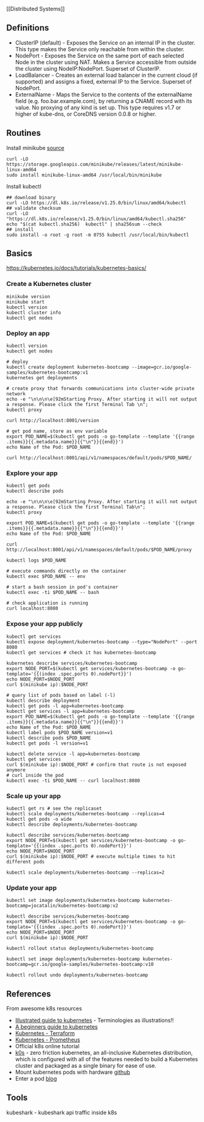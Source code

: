 [[Distributed Systems]]

## Definitions
- ClusterIP (default) - Exposes the Service on an internal IP in the cluster. This type makes the Service only reachable from within the cluster.
- NodePort - Exposes the Service on the same port of each selected Node in the cluster using NAT. Makes a Service accessible from outside the cluster using NodeIP:NodePort. Superset of ClusterIP.
- LoadBalancer - Creates an external load balancer in the current cloud (if supported) and assigns a fixed, external IP to the Service. Superset of NodePort.
- ExternalName - Maps the Service to the contents of the externalName field (e.g. foo.bar.example.com), by returning a CNAME record with its value. No proxying of any kind is set up. This type requires v1.7 or higher of kube-dns, or CoreDNS version 0.0.8 or higher.

## Routines

Install minikube [source](https://minikube.sigs.k8s.io/docs/start/)
```
curl -LO https://storage.googleapis.com/minikube/releases/latest/minikube-linux-amd64
sudo install minikube-linux-amd64 /usr/local/bin/minikube
```

Install kubectl
```
## download binary
curl -LO https://dl.k8s.io/release/v1.25.0/bin/linux/amd64/kubectl
## validate checksum
curl -LO "https://dl.k8s.io/release/v1.25.0/bin/linux/amd64/kubectl.sha256"
echo "$(cat kubectl.sha256)  kubectl" | sha256sum --check
## install
sudo install -o root -g root -m 0755 kubectl /usr/local/bin/kubectl
```

## Basics
https://kubernetes.io/docs/tutorials/kubernetes-basics/

### Create a Kubernetes cluster
```
minikube version
minikube start
kubectl version
kubectl cluster info
kubectl get nodes
```

### Deploy an app
```
kubectl version
kubectl get nodes

# deploy
kubectl create deployment kubernetes-bootcamp --image=gcr.io/google-samples/kubernetes-bootcamp:v1
kubernetes get deployments

# create proxy that forwards communications into cluster-wide private network
echo -e "\n\n\n\e[92mStarting Proxy. After starting it will not output a response. Please click the first Terminal Tab \n";
kubectl proxy

curl http://localhost:8001/version

# get pod name, store as env variable
export POD_NAME=$(kubectl get pods -o go-template --template '{{range .items}}{{.metadata.name}}{{"\n"}}{{end}}')
echo Name of the Pod: $POD_NAME

curl http://localhost:8001/api/v1/namespaces/default/pods/$POD_NAME/
```

### Explore your app
```
kubectl get pods
kubectl describe pods

echo -e "\n\n\n\e[92mStarting Proxy. After starting it will not output a response. Please click the first Terminal Tab\n";
kubectl proxy

export POD_NAME=$(kubectl get pods -o go-template --template '{{range .items}}{{.metadata.name}}{{"\n"}}{{end}}')
echo Name of the Pod: $POD_NAME

curl http://localhost:8001/api/v1/namespaces/default/pods/$POD_NAME/proxy

kubectl logs $POD_NAME

# execute commands directly on the container
kubectl exec $POD_NAME -- env

# start a bash session in pod's container
kubectl exec -ti $POD_NAME -- bash

# check application is running
curl localhost:8080
```

### Expose your app publicly
```
kubectl get services
kubectl expose deployment/kubernetes-bootcamp --type="NodePort" --port 8080
kubectl get services # check it has kubernetes-bootcamp

kubernetes describe services/kubernetes-bootcamp
export NODE_PORT=$(kubectl get services/kubernetes-bootcamp -o go-template='{{(index .spec.ports 0).nodePort}}')
echo NODE_PORT=$NODE_PORT
curl $(minikube ip):$NODE_PORT

# query list of pods based on label (-l)
kubectl describe deployment
kubectl get pods -l app=kubernetes-bootcamp
kubectl get services -l app=kubernetes-bootcamp
export POD_NAME=$(kubectl get pods -o go-template --template '{{range .items}}{{.metadata.name}}{{"\n"}}{{end}}')
echo Name of the Pod: $POD_NAME
kubectl label pods $POD_NAME version=v1
kubectl describe pods $POD_NAME
kubectl get pods -l version=v1

kubectl delete service -l app=kubernetes-bootcamp
kubectl get services
curl $(minikube ip):$NODE_PORT # confirm that route is not exposed anymore
# curl inside the pod
kubectl exec -ti $POD_NAME -- curl localhost:8080
```

### Scale up your app
```
kubectl get rs # see the replicaset
kubectl scale deployments/kubernetes-bootcamp --replicas=4
kubectl get pods -o wide
kubectl describe deployments/kubernetes-bootcamp

kubectl describe services/kubernetes-bootcamp
export NODE_PORT=$(kubectl get services/kubernetes-bootcamp -o go-template='{{(index .spec.ports 0).nodePort}}')
echo NODE_PORT=$NODE_PORT
curl $(minikube ip):$NODE_PORT # execute multiple times to hit different pods

kubectl scale deployments/kubernetes-bootcamp --replicas=2
```

### Update your app
```
kubectl set image deployments/kubernetes-bootcamp kubernetes-bootcamp=jocatalin/kubernetes-bootcamp:v2

kubectl describe services/kubernetes-bootcamp
export NODE_PORT=$(kubectl get services/kubernetes-bootcamp -o go-template='{{(index .spec.ports 0).nodePort}}')
echo NODE_PORT=$NODE_PORT
curl $(minikube ip):$NODE_PORT

kubectl rollout status deployments/kubernetes-bootcamp

kubectl set image deployments/kubernetes-bootcamp kubernetes-bootcamp=gcr.io/google-samples/kubernetes-bootcamp:v10

kubectl rollout undo deployments/kubernetes-bootcamp
```


## References
From awesome k8s resources
- [Illustrated guide to kubernetes](https://www.cncf.io/phippy/the-childrens-illustrated-guide-to-kubernetes/ ) - Terminologies as illustrations!! 
- [A beginners guide to kubernetes](https://medium.com/containermind/a-beginners-guide-to-kubernetes-7e8ca56420b6)
- [Kubernetes - Terraform](https://faun.pub/google-kubernetes-engine-explain-like-im-five-1890e550c099)
- [Kubernetes - Prometheus](https://faun.pub/production-grade-kubernetes-monitoring-using-prometheus-78144b835b60)
- Official k8s online tutorial
- [k0s](https://github.com/k0sproject/k0s) - zero friction kubernetes, an all-inclusive Kubernetes distribution, which is configured with all of the features needed to build a Kubernetes cluster and packaged as a single binary for ease of use.
- Mount kubernetes pods with hardware [github](https://github.com/kubernetes/kubernetes/issues/7890#issuecomment-766088805)
- Enter a pod [blog](https://www.ibm.com/docs/SSCKRH_1.1.0/platform/t_accessing_docker_container_kubernetes.html)

## Tools
kubeshark - kubeshark api traffic inside k8s